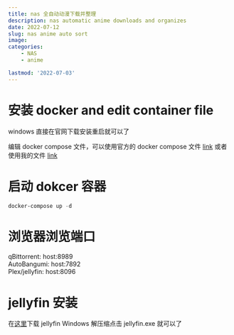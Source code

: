 ```yaml
---
title: nas 全自动动漫下载并整理
description: nas automatic anime downloads and organizes
date: 2022-07-12
slug: nas anime auto sort
image: 
categories:
    - NAS
    - anime

lastmod: '2022-07-03'
---
```


# 安装 docker and edit container file

windows 直接在官网下载安装重启就可以了  

编辑 docker compose 文件，可以使用官方的 docker compose 文件 [link](https://github.com/EstrellaXD/Auto_Bangumi/tree/main/docs/docker-compose)
或者使用我的文件 [link](https://github.com/foxlesbiao/foxlesbiao.github.io/blob/main/content/post/nas%20anime%20auto%20sort/docker-compose.yml)

# 启动 dokcer 容器

```powershell
docker-compose up -d
```

# 浏览器浏览端口

qBittorrent: host:8989  
AutoBangumi: host:7892  
Plex/jellyfin: host:8096  

# jellyfin 安装

在[这里](https://hub.docker.com/r/nyanmisaka/jellyfin)下载 jellyfin Windows 
解压缩点击 jellyfin.exe 就可以了
